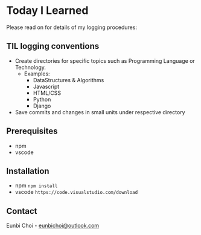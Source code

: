 # Today I Learned

Please read on for details of my logging procedures:


## TIL logging conventions

- Create directories for specific topics such as Programming Language or Technology.
  - Examples:
    - DataStructures & Algorithms
    - Javascript
    - HTML/CSS
    - Python
    - Django
- Save commits and changes in small units under respective directory

## Prerequisites

- npm
- vscode

## Installation

- npm
  `npm install`
- vscode
  `https://code.visualstudio.com/download`

## Contact

Eunbi Choi - eunbichoi@outlook.com
